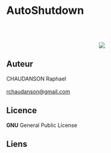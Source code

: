 
# AutoShutdown
<br><br>
<p align="center">
  <img src="http://www.linux-migration.fr/Home1b.jpg" />
</p>


## Auteur
CHAUDANSON Raphael<br><br>
rchaudanson@gmail.com

## Licence

**GNU** General Public License

## Liens

